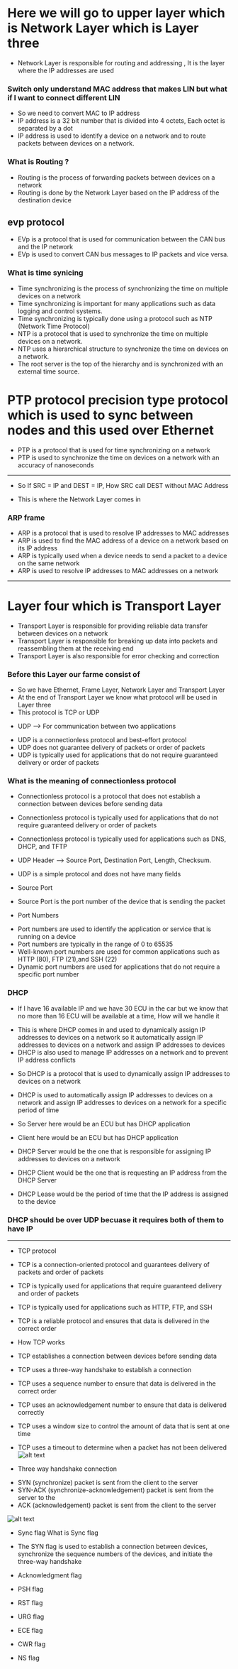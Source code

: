 # Here we will go to upper layer which is Network Layer which is Layer three
- Network Layer is responsible for routing and addressing , It is the layer where the IP addresses are used

### Switch only understand MAC address that makes LIN but what if I want to connect different LIN
- So we need to convert MAC to IP address
- IP address is a 32 bit number that is divided into 4 octets, Each octet is separated by a dot
- IP address is used to identify a device on a network and to route packets between devices on a network.

### What is Routing ?
- Routing is the process of forwarding packets between devices on a network
- Routing is done by the Network Layer based on the IP address of the destination device

## evp protocol
- EVp is a protocol that is used for communication between the CAN bus and the IP network
- EVp is used to convert CAN bus messages to IP packets and vice versa.

### What is time synicing 
- Time synchronizing is the process of synchronizing the time on multiple devices on a network
- Time synchronizing is important for many applications such as data logging and control systems.
- Time synchronizing is typically done using a protocol such as NTP (Network Time Protocol)
- NTP is a protocol that is used to synchronize the time on multiple devices on a network.
- NTP uses a hierarchical structure to synchronize the time on devices on a network.
- The root server is the top of the hierarchy and is synchronized with an external time source.

# PTP protocol precision type protocol which is used to sync between nodes and this used over Ethernet
- PTP is a protocol that is used for time synchronizing on a network
- PTP is used to synchronize the time on devices on a network with an accuracy of nanoseconds

------------------------------------------------------------------------------------------------
* So If SRC = IP and DEST = IP, How SRC call DEST without MAC Address
- This is where the Network Layer comes in
### ARP frame
- ARP is a protocol that is used to resolve IP addresses to MAC addresses
- ARP is used to find the MAC address of a device on a network based on its IP address
- ARP is typically used when a device needs to send a packet to a device on the same network
- ARP is used to resolve IP addresses to MAC addresses on a network

------------------------------------------------------------------------------------------------
# Layer four which is Transport Layer
- Transport Layer is responsible for providing reliable data transfer between devices on a network
- Transport Layer is responsible for breaking up data into packets and reassembling them at the receiving end
- Transport Layer is also responsible for error checking and correction

### Before this Layer our farme consist of 
- So we have Ethernet, Frame Layer, Network Layer and Transport Layer
- At the end of Transport Layer we know what protocol will be used in Layer three
- This protocol is TCP or UDP

* UDP --> For communication between two applications
- UDP is a connectionless protocol and best-effort protocol
- UDP does not guarantee delivery of packets or order of packets
- UDP is typically used for applications that do not require guaranteed delivery or order of packets

### What is the meaning of connectionless protocol
- Connectionless protocol is a protocol that does not establish a connection between devices before sending data
- Connectionless protocol is typically used for applications that do not require guaranteed delivery or order of packets
- Connectionless protocol is typically used for applications such as DNS, DHCP, and TFTP

- UDP Header --> Source Port, Destination Port, Length, Checksum.
- UDP is a simple protocol and does not have many fields

* Source Port
- Source Port is the port number of the device that is sending the packet
* Port Numbers
- Port numbers are used to identify the application or service that is running on a device
- Port numbers are typically in the range of 0 to 65535
- Well-known port numbers are used for common applications such as HTTP (80), FTP (21),and SSH (22)
- Dynamic port numbers are used for applications that do not require a specific port number

### DHCP 
* If I have 16 available IP and we have 30 ECU in the car but we know that no more than 16 ECU will be available at a time, How will we handle it
- This is where DHCP comes in and used to dynamically assign IP addresses to devices on a network so it automatically assign IP addresses to devices on a network and assign IP addresses to devices
- DHCP is also used to manage IP addresses on a network and to prevent IP address conflicts

* So DHCP is a protocol that is used to dynamically assign IP addresses to devices on a network
- DHCP is used to automatically assign IP addresses to devices on a network and assign IP addresses to devices on a network for a specific period of time

- So Server here would be an ECU but has DHCP application
- Client here would be an ECU but has DHCP application
- DHCP Server would be the one that is responsible for assigning IP addresses to devices on a network
- DHCP Client would be the one that is requesting an IP address from the DHCP Server
- DHCP Lease would be the period of time that the IP address is assigned to the device
### DHCP should be over UDP becuase it requires both of them to have IP

------------------------------------------------------------------------------------------------
* TCP protocol
- TCP is a connection-oriented protocol and guarantees delivery of packets and order of packets
- TCP is typically used for applications that require guaranteed delivery and order of packets
- TCP is typically used for applications such as HTTP, FTP, and SSH
- TCP is a reliable protocol and ensures that data is delivered in the correct order
 
 - How TCP works 
 - TCP establishes a connection between devices before sending data
 - TCP uses a three-way handshake to establish a connection
 - TCP uses a sequence number to ensure that data is delivered in the correct order
 - TCP uses an acknowledgement number to ensure that data is delivered correctly
 - TCP uses a window size to control the amount of data that is sent at one time
 - TCP uses a timeout to determine when a packet has not been delivered
 ![alt text](image-1.png)

* Three way handshake connection
- SYN (synchronize) packet is sent from the client to the server
- SYN-ACK (synchronize-acknowledgement) packet is sent from the server to the
- ACK (acknowledgement) packet is sent from the client to the server



![alt text](image.png)

- Sync flag
What is Sync flag
- The SYN flag is used to establish a connection between devices, synchronize the sequence numbers of the devices, and initiate the three-way handshake

- Acknowledgment flag
- PSH flag
- RST flag
- URG flag
- ECE flag
- CWR flag
- NS flag



